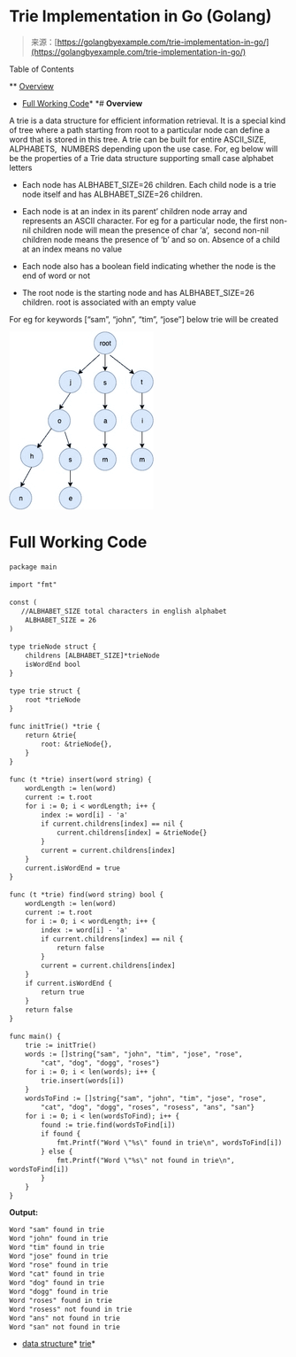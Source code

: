 <!--yml
category: 未分类
date: 2024-10-13 06:06:33
-->

# Trie Implementation in Go (Golang)

> 来源：[https://golangbyexample.com/trie-implementation-in-go/](https://golangbyexample.com/trie-implementation-in-go/)

Table of Contents

 **   [Overview](#Overview "Overview")
*   [Full Working Code](#Full_Working_Code "Full Working Code")*  *# **Overview**

A trie is a data structure for efficient information retrieval. It is a special kind of tree where a path starting from root to a particular node can define a word that is stored in this tree. A trie can be built for entire ASCII_SIZE, ALPHABETS,  NUMBERS depending upon the use case. For, eg below will be the properties of a Trie data structure supporting small case alphabet letters

*   Each node has ALBHABET_SIZE=26 children. Each child node is a trie node itself and has ALBHABET_SIZE=26 children.

*   Each node is at an index in its parent’ children node array and represents an ASCII character. For eg for a particular node, the first non-nil children node will mean the presence of char ‘a’,  second non-nil children node means the presence of ‘b’ and so on. Absence of a child at an index means no value

*   Each node also has a boolean field indicating whether the node is the end of word or not

*   The root node is the starting node and has ALBHABET_SIZE=26 children. root is associated with an empty value

For eg for keywords [“sam”, “john”, “tim”, “jose”] below trie will be created

![](img/996d2fee7196f4b285d70dbdba9bc4d6.png)

# **Full Working Code**

```
package main

import "fmt"

const (
   //ALBHABET_SIZE total characters in english alphabet
    ALBHABET_SIZE = 26
)

type trieNode struct {
    childrens [ALBHABET_SIZE]*trieNode
    isWordEnd bool
}

type trie struct {
    root *trieNode
}

func initTrie() *trie {
    return &trie{
        root: &trieNode{},
    }
}

func (t *trie) insert(word string) {
    wordLength := len(word)
    current := t.root
    for i := 0; i < wordLength; i++ {
        index := word[i] - 'a'
        if current.childrens[index] == nil {
            current.childrens[index] = &trieNode{}
        }
        current = current.childrens[index]
    }
    current.isWordEnd = true
}

func (t *trie) find(word string) bool {
    wordLength := len(word)
    current := t.root
    for i := 0; i < wordLength; i++ {
        index := word[i] - 'a'
        if current.childrens[index] == nil {
            return false
        }
        current = current.childrens[index]
    }
    if current.isWordEnd {
        return true
    }
    return false
}

func main() {
    trie := initTrie()
    words := []string{"sam", "john", "tim", "jose", "rose",
        "cat", "dog", "dogg", "roses"}
    for i := 0; i < len(words); i++ {
        trie.insert(words[i])
    }
    wordsToFind := []string{"sam", "john", "tim", "jose", "rose",
        "cat", "dog", "dogg", "roses", "rosess", "ans", "san"}
    for i := 0; i < len(wordsToFind); i++ {
        found := trie.find(wordsToFind[i])
        if found {
            fmt.Printf("Word \"%s\" found in trie\n", wordsToFind[i])
        } else {
            fmt.Printf("Word \"%s\" not found in trie\n", wordsToFind[i])
        }
    }
}
```

**Output:**

```
Word "sam" found in trie
Word "john" found in trie
Word "tim" found in trie
Word "jose" found in trie
Word "rose" found in trie
Word "cat" found in trie
Word "dog" found in trie
Word "dogg" found in trie
Word "roses" found in trie
Word "rosess" not found in trie
Word "ans" not found in trie
Word "san" not found in trie
```

*   [data structure](https://golangbyexample.com/tag/data-structure/)*   [trie](https://golangbyexample.com/tag/trie/)*